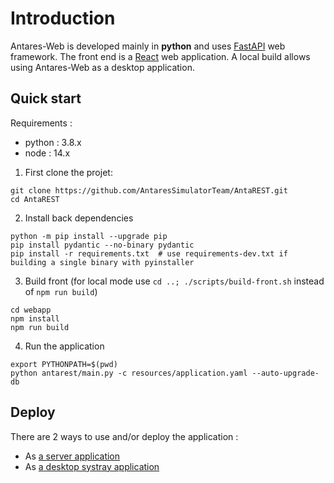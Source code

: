 # Introduction

Antares-Web is developed mainly in **python** and uses [FastAPI](https://fastapi.tiangolo.com/) web framework.
The front end is a [React](https://reactjs.org/) web application. A local build allows using Antares-Web as a desktop application.

## Quick start

Requirements : 
- python : 3.8.x
- node : 14.x

1. First clone the projet:

```
git clone https://github.com/AntaresSimulatorTeam/AntaREST.git
cd AntaREST
```

2. Install back dependencies

```
python -m pip install --upgrade pip
pip install pydantic --no-binary pydantic
pip install -r requirements.txt  # use requirements-dev.txt if building a single binary with pyinstaller 
```

3. Build front (for local mode use `cd ..; ./scripts/build-front.sh` instead of `npm run build`)

```
cd webapp
npm install
npm run build 
```

4. Run the application

```
export PYTHONPATH=$(pwd)
python antarest/main.py -c resources/application.yaml --auto-upgrade-db
```

## Deploy

There are 2 ways to use and/or deploy the application :
- As [a server application](./2-DEPLOY.md#production-server-deployment)
- As [a desktop systray application](./2-DEPLOY.md#local-application-build)